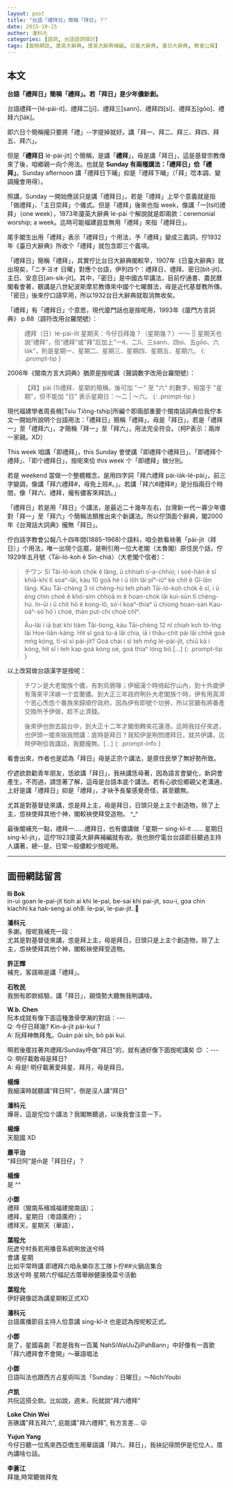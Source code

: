 ```yaml
---
layout: post
title: "台語「禮拜日」簡稱「拜日」？"
date: 2015-10-15
author: 潘科元
categories: [語詞, 台語語詞探討]
tags: [面冊網誌, 廈英大辭典, 廈英大辭典補編, 日臺大辭典, 臺日大辭典, 教會公報]
---
```

## 本文

**台語「禮拜日」簡稱「禮拜」。若「拜日」是少年儂新創。**

台語禮拜一[lé-pài-it]、禮拜二[jī]、禮拜三[sann]、禮拜四[sì]、禮拜五[gōo]、禮拜六[la̍k]。

即六日个簡稱攏只要將「禮」\--字提掉就好。講「拜一、拜二、拜三、拜四、拜五、拜六」。

但是「**禮拜日** lé-pài-ji̍t] 个簡稱，是講「**禮拜**」，毋是講「拜日」，這是基督宗教傳來了後，咱鄉親一向个用法。也就是 **Sunday 有兩種講法：「禮拜日」佮「禮拜」**。Sunday afternoon 講「禮拜日下晡」抑是「禮拜下晡」（「拜」唸本調、變調攏會用得）。

照講，Sunday 一開始應該只是講「禮拜日」，若是「禮拜」上早个意義就是指「做禮拜」、「主日崇拜」个儀式。但是「禮拜」後來也指 week，像講「一[tsi̍t]禮拜」（one week），1873年廈英大辭典 lé-pài 个解說就是即兩款：ceremonial worship; a week。迄時可能福建遐並無用「禮拜」來指「禮拜日」。

尾手閣生出用「禮拜」表示「禮拜日」个用法，予「禮拜」變成三義詞，佇1932年《臺日大辭典》所收个「禮拜」就包含即三个義項。

「禮拜日」簡稱「禮拜」，其實佇比台日大辭典閣較早，1907年《日臺大辭典》就出現矣，「ニチヨオ 日曜」對應个台語，伊列四个：禮拜日、禮拜、密日[bi̍t-ji̍t]、主日、安息日[an-sik-ji̍t]。其中，「密日」是中國古早講法，目前佇通書、農民曆閣看會著，聽講是八世紀波斯摩尼教傳來中國个七曜曆法，毋是近代基督教所傳。「密日」後來佇口語罕用，所以1932台日大辭典就取消無收矣。

「禮拜」有「禮拜日」个意思，現代廈門話也是按呢用，1993年《廈門方言詞典》 p.88（調符改用台羅閏號）：

> 禮拜（日）lé-pài-li̍t 星期天：今仔日拜幾？（星期幾？）一～ \|\| 星期天也說”禮拜”，但”禮拜”或”拜”后加上”一it、二lī、三sann、四sì、五gōo、六la̍k”，則是星期一、星期二、星期三、星期四、星期五、星期六。
{: .prompt-tip }

2006年《閩南方言大詞典》猶原是按呢講（聲調數字改用台羅閏號）：

> 【拜】pài (1)禮拜、星期的簡稱，後可加 "一" 至 "六" 的數字，相當于 "星期"，但不能加 "日" 表示星期日：～二 \| ～六。
{: .prompt-tip }

現代福建學者周長楫[Tsiu Tiông-tship]所編个即兩部重要个閩南話詞典佮我佇本文一開始所說明个台語用法：「禮拜日」簡稱「禮拜」，毋是「拜日」，若是「禮拜一」至「禮拜六」，才簡稱「拜一」至「拜六」，用法完全符合。（柯P表示：兩岸一家親。XD）

This week 咱講「即禮拜」，this Sunday 會使講「即禮拜个禮拜日」、「即禮拜个禮拜」、「即个禮拜日」，按呢來佮 this week 个「即禮拜」做分別。

若是 weekend 當做一个整體概念，是用四字詞「拜六禮拜 pài-la̍k-lé-pài」，前三字變調，像講「拜六禮拜#，毋免上班#。」。若講「拜六#禮拜#」是分指兩日个時間，像「拜六、禮拜，攏有儂客來拜訪。」

「禮拜日」若是用「拜日」个講法，是最近二十幾年左右，台灣新一代一寡少年儂對「拜一」至「拜六」个簡稱法類推出來个新講法。所以佇頂面个辭典，閣2000年《台灣話大詞典》攏無「拜日」。

佇白話字教會公報八十四年間(1885–1968)个語料，咱仝款看袂著「pài-ji̍t（拜日）」个用法，唯一出現个迄擺，是咧引用一位大老閣（太魯閣）原住民个話，佇 1929年五月號〈Tāi-ló-koh ê Sìn-chiá〉（大老閣个信者）：

> チワン Sī Tâi-ló-koh cho̍k ê lâng, ū chhiah o͘-a-chhùi; i soè-hàn ê sî khiā-khí tī soaⁿ-lāi, kàu 10 goā hè i ū lo̍h lâi pîⁿ-iûⁿ kè chi̍t ê Gî-lân lâng. Kàu Tāi-chèng 3 nî chèng-hú teh phah Tāi-ló-koh cho̍k ê sî, i ū ēng chin choē ê khó͘-sim chhoā in ê hoan-cho̍k lâi kui-sūn tī chèng-hú. In-ūi i ū chit hō ê kong-lô, só͘-í koaⁿ-thiaⁿ ū chiong hoan-sán Kau-oāⁿ-só͘ hō͘ i choè, thàn put-chí choē chîⁿ.
> 
> Āu-lâi i iā bat khì tiàm Tâi-tiong, kàu Tāi-chèng 12 nî chiah koh tò-tńg lâi Hoe-liân-káng. Hit sî goá tú-á lâi chia, iā i thâu-chi̍t pái lâi chhē goá mn̄g kóng, tī-sî sī pài-ji̍t? Goá chai i sī teh mn̄g lé-pài-ji̍t, chiū kā i kóng, hit sî i teh kap goá kóng oē, goá thiaⁿ lóng bô.[...]
{: .prompt-tip }

以上改寫做台語漢字是按呢：


> チワン是大老閣族个儂，有刺烏鴉喙；伊細漢个時徛起佇山內，到十外歲伊有落來平洋嫁一个宜蘭儂。到大正三年政府咧扑大老閣族个時，伊有用真濟个苦心𤆬怹个番族來歸順佇政府。因為伊有即號个功勞，所以官廳有將番產交換所予伊做，趁不止濟錢。
>
> 後來伊也捌去踮台中，到大正十二年才閣倒轉來花蓮港。迄時我拄仔來遮，也伊頭一擺來揣我問講：底時是拜日？我知伊是咧問禮拜日，就共伊講，迄時伊咧佮我講話，我聽攏無。[...]
{: .prompt-info }

看會出來，作者也是認為「拜日」毋是正宗个講法，是原住民學了無好勢所致。

佇遮欲款勸青年朋友，恁欲講「拜日」，我袂講恁毋著，因為語言會變化，新詞會產生，不而過，請恁著了解，這毋是台語本底个講法。若有心欲佮鄉親父老溝通，上好是講「禮拜日」抑是「禮拜」，才袂予長輩感覺奇怪，甚至聽無。

尤其是對基督徒來講，怹是拜上主，毋是拜日，日頭只是上主个創造物，除了上主，怹袂使拜其他个神，閣較袂使拜受造物。 ^_^

最後閣補充一點，禮拜一……禮拜日，也有儂講做「星期一 sing-kî-it …… 星期日 sing-kî-ji̍t」，這佇1923廈英大辭典補編就有收。我也捌佇電台台語節目聽過主持人講著，總\--是，日常一般儂較少按呢用。

---

## 面冊網誌留言

**Ili Bok**  
in-ui goan le-pai-jit tioh ai khi le-pai, be-sai khi pai-jit, sou-i, goa chin kiachhi ka hak-seng ai oh8: le-pai, le-pai-jit..🙂

**潘科元**  
多謝。按呢我補充一段：  
尤其是對基督徒來講，怹是拜上主，毋是拜日，日頭只是上主个創造物，除了上主，怹袂使拜其他个神，閣較袂使拜受造物。

**許正輝**  
補充，客語嘛是講「禮拜」。

**石牧民**  
我捌有即款經驗，講「拜日」，親情勢大聽無我咧講啥。

**W.b. Chen**  
阮本成就有像下面這種激骨孽潲的對話：\-\-\-  
Q: 今仔日拜幾? Kin-á-ji̍t pài-kuí ?  
A: 阮拜神無拜鬼。Guán pài sîn, bô pài kuí.

啊若後擺拄著共禮拜/Sunday呼做"拜日"的，就有通好像下面按呢講矣 😊 ：\-\-\-  
Q: 明仔載敢毋是拜日?  
A: 毋是! 明仔載著愛拜星、拜月，毋是拜日。

**楊燁**  
我細漢時就聽講“拜日阿”，倒是沒人講“拜日”

**潘科元**  
燁哥，這是佗位个講法？我閣無聽過，以後我會注意一下。

**楊燁**  
天龍國 XD

**蕭平治**  
“拜日阿”是m̄是「拜日仔」？

**楊燁**  
是 ^^

**小鄧**  
禮拜（閩南系檳城福建閩南話）；  
禮拜，星期日（粵語廣府）；  
禮拜天，星期天（華語），

**葉程允**  
阮遮兮村長若用播音系統咧放送兮時  
會講 星期  
比如平常時講 即禮拜六咱永樂存志工隊卜佇##火鍋店集合  
放送兮時 星期六佇福記古厝舉辦健康挽菜兮活動

**葉程允**  
伊好親像認為講星期較正式XD

**潘科元**  
台語廣播節目主持人佮意講 sing-kî-it 也是認為按呢較正式。

**小鄧**  
是了，星國喜劇「若是我有一百萬 NahSiWaUuZjiPahBann」中好像有一首歌  
「拜六禮拜會不會開」～華語唱法

**小鄧**  
日語叫法也跟西方占星術叫法「Sunday：日曜日」〜NichiYoubi

**卢凯**  
共阮這搭仝款。比如說，週末，阮就說"拜六禮拜“

**Loke Chin Wei**  
吉礁講"拜五拜六", 庇能講"拜六禮拜", 有方言差... 😛

**Yujun Yang**  
今仔日聽一位馬來西亞僑生用華語講「拜六、拜日」，我袂記得問伊是佗位人，厝內講啥乜話。

**李蒼江**  
拜幾,時常聽做拜鬼

